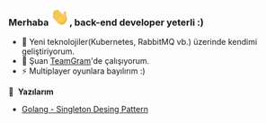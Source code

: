 ### Merhaba <img src="./Icons/Hi.gif" height="32" />, back-end developer yeterli :)

- 🌱 Yeni teknolojiler(Kubernetes, RabbitMQ vb.) üzerinde kendimi geliştiriyorum.
- 🔭 Şuan [TeamGram](https://www.teamgram.com/main/tr/)'de çalışıyorum.
- ⚡ Multiplayer oyunlara bayılırım :)

📕 &nbsp;**Yazılarım**
<!-- BLOG-POST-LIST:START -->
- [Golang - Singleton Desing Pattern](https://medium.com/golang-turkiye/golang-singleton-desing-pattern-88276d8b526a)

<!-- BLOG-POST-LIST:END -->
